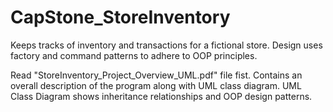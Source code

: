 # CapStone_StoreInventory
Keeps tracks of inventory and transactions for a fictional store.  Design uses factory and command patterns to adhere to OOP principles.

Read "StoreInventory_Project_Overview_UML.pdf" file fist.  Contains an overall description of the program along with UML class diagram.
UML Class Diagram shows inheritance relationships and OOP design patterns.
